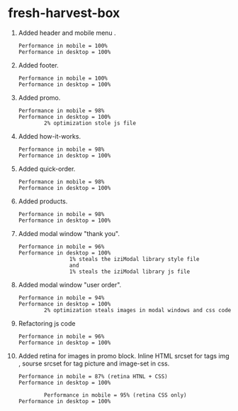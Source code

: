 # fresh-harvest-box

1.  Added header and mobile menu .

        Performance in mobile = 100%
        Performance in desktop = 100%

2.  Added footer.

        Performance in mobile = 100%
        Performance in desktop = 100%

3.  Added promo.

        Performance in mobile = 98%
        Performance in desktop = 100%
        		2% optimization stole js file

4.  Added how-it-works.

        Performance in mobile = 98%
        Performance in desktop = 100%

5.  Added quick-order.

        Performance in mobile = 98%
        Performance in desktop = 100%

6.  Added products.

        Performance in mobile = 98%
        Performance in desktop = 100%

7.  Added modal window "thank you".

        Performance in mobile = 96%
        Performance in desktop = 100%
        				1% steals the iziModal library style file
        				and
        				1% steals the iziModal library js file

8.  Added modal window "user order".

        Performance in mobile = 94%
        Performance in desktop = 100%
        		2% optimization steals images in modal windows and css code

9.  Refactoring js code

        Performance in mobile = 96%
        Performance in desktop = 100%

10. Added retina for images in promo block. Inline HTML srcset for tags img , sourse srcset for tag picture and image-set in css.

        Performance in mobile = 87% (retina HTNL + CSS)
        Performance in desktop = 100%

        		Performance in mobile = 95% (retina CSS only)
        Performance in desktop = 100%
